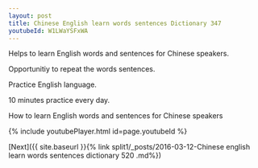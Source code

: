 ```yaml
---
layout: post
title: Chinese English learn words sentences Dictionary 347 
youtubeId: W1LWaYSFxWA
---
```

 
 
Helps to learn English words and sentences for Chinese speakers.

Opportunitiy to repeat the words sentences. 

Practice English language. 
 
10 minutes practice every day. 
 
How to learn English words and sentences for Chinese speakers 
 
{% include youtubePlayer.html id=page.youtubeId %}
 
 
[Next]({{ site.baseurl }}{% link  split1/_posts/2016-03-12-Chinese english learn words sentences dictionary 520 .md%})
 
